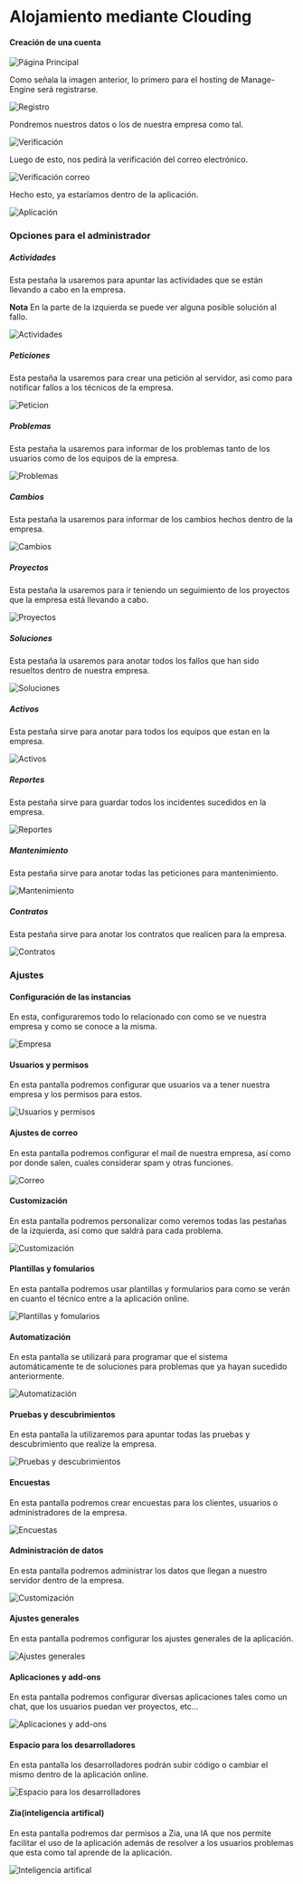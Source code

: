 # Alojamiento mediante Clouding

#### Creación de una cuenta

![Página Principal](img/cloud1.png)

Como señala la imagen anterior, lo primero para el hosting de Manage-Engine será registrarse.

![Registro](img/cloud2.png)

Pondremos nuestros datos o los de nuestra empresa como tal.

![Verificación](img/cloud3.png)

Luego de esto, nos pedirá la verificación del correo electrónico.

![Verificación correo](img/cloud4.png)

Hecho esto, ya estaríamos dentro de la aplicación.

![Aplicación](img/cloud5.png)

### Opciones para el administrador

##### Actividades

Esta pestaña la usaremos para apuntar las actividades que se están llevando a cabo en la empresa.

**Nota** 
En la parte de la izquierda se puede ver alguna posible solución al fallo.

![Actividades](img/cloud16.png)

##### Peticiones

Esta pestaña la usaremos para crear una petición al servidor, asi como para notificar fallos a los técnicos de la empresa.

![Peticion](img/cloud7.png)

##### Problemas

Esta pestaña la usaremos para informar de los problemas tanto de los usuarios como de los equipos de la empresa.

![Problemas](img/cloud8.png)

##### Cambios

Esta pestaña la usaremos para informar de los cambios hechos dentro de la empresa.

![Cambios](img/cloud9.png)

##### Proyectos

Esta pestaña la usaremos para ir teniendo un seguimiento de los proyectos que la empresa está llevando a cabo.

![Proyectos](img/cloud10.png)

##### Soluciones

Esta pestaña la usaremos para anotar todos los fallos que han sido resueltos dentro de nuestra empresa.

![Soluciones](img/cloud11.png)

##### Activos

Esta pestaña sirve para anotar para todos los equipos que estan en la empresa.

![Activos](img/cloud12.png)

##### Reportes

Esta pestaña sirve para guardar todos los incidentes sucedidos en la empresa.

![Reportes](img/cloud13.png)

##### Mantenimiento

Esta pestaña sirve para anotar todas las peticiones para mantenimiento.

![Mantenimiento](img/cloud14.png)

##### Contratos

Esta pestaña sirve para anotar los contratos que realicen para la empresa.

![Contratos](img/cloud15.png)

### Ajustes

#### Configuración de las instancias

En esta, configuraremos todo lo relacionado con como se ve nuestra empresa y como se conoce a la misma.

![Empresa](img/cloud6.png)

#### Usuarios y permisos

En esta pantalla podremos configurar que usuarios va a tener nuestra empresa y los permisos para estos.

![Usuarios y permisos](img/cloud17.png)

#### Ajustes de correo

En esta pantalla podremos configurar el mail de nuestra empresa, así como por donde salen, cuales considerar spam y otras funciones.

![Correo](img/cloud18.png)

#### Customización

En esta pantalla podremos personalizar como veremos todas las pestañas de la izquierda, así como que saldrá para cada problema.

![Customización](img/cloud19.png)

#### Plantillas y fomularios

En esta pantalla podremos usar plantillas y formularios para como se verán en cuanto el técnico entre a la aplicación online.

![Plantillas y fomularios](img/cloud20.png)

#### Automatización

En esta pantalla se utilizará para programar que el sistema automáticamente te de soluciones para problemas que ya hayan sucedido anteriormente.

![Automatización](img/cloud21.png)

#### Pruebas y descubrimientos

En esta pantalla la utilizaremos para apuntar todas las pruebas y descubrimiento que realize la empresa.

![Pruebas y descubrimientos](img/cloud22.png)

#### Encuestas

En esta pantalla podremos crear encuestas para los clientes, usuarios o administradores de la empresa.

![Encuestas](img/cloud23.png)

#### Administración de datos

En esta pantalla podremos administrar los datos que llegan a nuestro servidor dentro de la empresa.

![Customización](img/cloud24.png)

#### Ajustes generales

En esta pantalla podremos configurar los ajustes generales de la aplicación.

![Ajustes generales](img/cloud25.png)

#### Aplicaciones y add-ons

En esta pantalla podremos configurar diversas aplicaciones tales como un chat, que los usuarios puedan ver proyectos, etc...

![Aplicaciones y add-ons](img/cloud26.png)

#### Espacio para los desarrolladores

En esta pantalla los desarrolladores podrán subir código o cambiar el mismo dentro de la aplicación online.

![Espacio para los desarrolladores](img/cloud27.png)

#### Zia(inteligencia artifical)

En esta pantalla podremos dar permisos a Zia, una IA que nos permite facilitar el uso de la aplicación además de resolver a los usuarios problemas que esta como tal aprende de la aplicación.

![Inteligencia artifical](img/cloud28.png)

